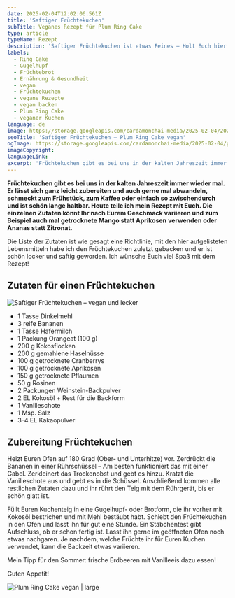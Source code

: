 ```yaml
---
date: 2025-02-04T12:02:06.561Z
title: 'Saftiger Früchtekuchen'
subTitle: Veganes Rezept für Plum Ring Cake
type: article
typeName: Rezept
description: 'Saftiger Früchtekuchen ist etwas Feines – Holt Euch hier und heute exklusiv mein veganes Rezept, das Ihr ganz leicht mit Euren Lieblingsfrüchten nachbacken könnt.'
labels:
  - Ring Cake
  - Gugelhupf
  - Früchtebrot
  - Ernährung & Gesundheit
  - vegan
  - Früchtekuchen
  - vegane Rezepte
  - vegan backen
  - Plum Ring Cake
  - veganer Kuchen
language: de
image: https://storage.googleapis.com/cardamonchai-media/2025-02-04/2025-02-04-soundsvegan-com-plum-ring-cake-fruechtekuchen-1-jpg-imagine-584838_88654a_1024_768/640.webp
seoTitle: 'Saftiger Früchtekuchen – Plum Ring Cake vegan'
ogImage: https://storage.googleapis.com/cardamonchai-media/2025-02-04/plum-ring-cake-fruechtekuchen-soundsvegan-com-og-jpg-imagine-784828_8b6143_1200_628/640.webp
imageCopyright:
languageLink:
excerpt: 'Früchtekuchen gibt es bei uns in der kalten Jahreszeit immer wieder mal. Er lässt sich ganz leicht zubereiten und auch gerne mal abwandeln, schmeckt zum Frühstück, zum Kaffee oder einfach so zwischendurch und ist schön lange haltbar. Holt Euch hier ganz exklusiv mein Rezept! Mein Tipp für den Sommer: frische Erdbeeren mit Vanilleeis dazu essen!'
---
```


**Früchtekuchen gibt es bei uns in der kalten Jahreszeit immer wieder mal. Er lässt sich ganz leicht zubereiten und auch gerne mal abwandeln, schmeckt zum Frühstück, zum Kaffee oder einfach so zwischendurch und ist schön lange haltbar. Heute teile ich mein Rezept mit Euch. Die einzelnen Zutaten könnt Ihr nach Eurem Geschmack variieren und zum Beispiel auch mal getrocknete Mango statt Aprikosen verwenden oder Ananas statt Zitronat.**

Die Liste der Zutaten ist wie gesagt eine Richtlinie, mit den hier aufgelisteten Lebensmitteln habe ich den Früchtekuchen zuletzt gebacken und er ist schön locker und saftig geworden. Ich wünsche Euch viel Spaß mit dem Rezept!

## Zutaten für einen Früchtekuchen

![Saftiger Früchtekuchen – vegan und lecker](https://storage.googleapis.com/cardamonchai-media/2025-02-04/2025-02-04-soundsvegan-com-plum-ring-cake-fruechtekuchen-2-jpg-imagine-381808_8b6b51_1024_768/640.webp 'Saftiger Früchtekuchen – vegan und lecker')

- 1 Tasse Dinkelmehl
- 3 reife Bananen
- 1 Tasse Hafermilch
- 1 Packung Orangeat (100 g)
- 200 g Kokosflocken
- 200 g gemahlene Haselnüsse
- 100 g getrocknete Cranberrys
- 100 g getrocknete Aprikosen
- 150 g getrocknete Pflaumen
- 50 g Rosinen
- 2 Packungen Weinstein-Backpulver
- 2 EL Kokosöl + Rest für die Backform
- 1 Vanilleschote
- 1 Msp. Salz
- 3-4 EL Kakaopulver

## Zubereitung Früchtekuchen

Heizt Euren Ofen auf 180 Grad (Ober- und Unterhitze) vor. Zerdrückt die Bananen in einer Rührschüssel – Am besten funktioniert das mit einer Gabel. Zerkleinert das Trockenobst und gebt es hinzu. Kratzt die Vanilleschote aus und gebt es in die Schüssel. Anschließend kommen alle restlichen Zutaten dazu und ihr rührt den Teig mit dem Rührgerät, bis er schön glatt ist.

Füllt Euren Kuchenteig in eine Gugelhupf- oder Brotform, die ihr vorher mit Kokosöl bestrichen und mit Mehl bestäubt habt. Schiebt den Früchtekuchen in den Ofen und lasst ihn für gut eine Stunde. Ein Stäbchentest gibt Aufschluss, ob er schon fertig ist. Lasst ihn gerne im geöffneten Ofen noch etwas nachgaren. Je nachdem, welche Früchte ihr für Euren Kuchen verwendet, kann die Backzeit etwas variieren.

Mein Tipp für den Sommer: frische Erdbeeren mit Vanilleeis dazu essen!

Guten Appetit!

![Plum Ring Cake vegan | large](https://storage.googleapis.com/cardamonchai-media/2025-02-04/2025-02-04-soundsvegan-com-plum-ring-cake-fruechtekuchen-3-jpg-imagine-885838_8b6548_1024_768/640.webp 'Plum Ring Cake vegan')

